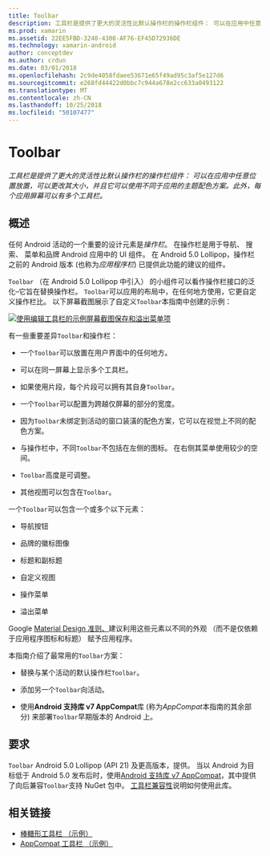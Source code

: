 ```yaml
---
title: Toolbar
description: 工具栏是提供了更大的灵活性比默认操作栏的操作栏组件： 可以在应用中任意位置放置，可以更改其大小，并且它可以使用不同于应用的主题配色方案。 此外，每个应用屏幕可以有多个工具栏。
ms.prod: xamarin
ms.assetid: 22EE5FBD-3240-4308-AF76-EF45D72936DE
ms.technology: xamarin-android
author: conceptdev
ms.author: crdun
ms.date: 03/01/2018
ms.openlocfilehash: 2c9de4058fdaee53671e65f49ad95c3af5e127d6
ms.sourcegitcommit: e268fd44422d0bbc7c944a678e2cc633a0493122
ms.translationtype: MT
ms.contentlocale: zh-CN
ms.lasthandoff: 10/25/2018
ms.locfileid: "50107477"
---
```

# <a name="toolbar"></a>Toolbar

_工具栏是提供了更大的灵活性比默认操作栏的操作栏组件： 可以在应用中任意位置放置，可以更改其大小，并且它可以使用不同于应用的主题配色方案。此外，每个应用屏幕可以有多个工具栏。_

 
## <a name="overview"></a>概述

任何 Android 活动的一个重要的设计元素是*操作栏*。 在操作栏是用于导航、 搜索、 菜单和品牌 Android 应用中的 UI 组件。 在 Android 5.0 Lollipop，操作栏之前的 Android 版本 (也称为*应用程序栏*) 已提供此功能的建议的组件。 

`Toolbar` （在 Android 5.0 Lollipop 中引入） 的小组件可以看作操作栏接口的泛化&ndash;它旨在替换操作栏。 `Toolbar`可以应用的布局中，在任何地方使用，它更自定义操作栏比。 以下屏幕截图展示了自定义`Toolbar`本指南中创建的示例： 

[![使用编辑工具栏的示例屏幕截图保存和溢出菜单项](images/01-toolbar-sml.png)](images/01-toolbar.png#lightbox)

有一些重要差异`Toolbar`和操作栏： 

-   一个`Toolbar`可以放置在用户界面中的任何地方。

-   可以在同一屏幕上显示多个工具栏。

-   如果使用片段，每个片段可以拥有其自身`Toolbar`。 

-   一个`Toolbar`可以配置为跨越仅屏幕的部分的宽度。 

-   因为`Toolbar`未绑定到活动的窗口装潢的配色方案，它可以在视觉上不同的配色方案。 

-   与操作栏中，不同`Toolbar`不包括在左侧的图标。 在右侧其菜单使用较少的空间。 

-   `Toolbar`高度是可调整。 

-   其他视图可以包含在`Toolbar`。 

一个`Toolbar`可以包含一个或多个以下元素： 

-   导航按钮

-   品牌的徽标图像

-   标题和副标题

-   自定义视图

-   操作菜单

-   溢出菜单

Google [Material Design 准则、](https://material.google.com/)建议利用这些元素以不同的外观 （而不是仅依赖于应用程序图标和标题） 赋予应用程序。 

本指南介绍了最常用的`Toolbar`方案：

-   替换与某个活动的默认操作栏`Toolbar`。 

-   添加另一个`Toolbar`向活动。

-   使用**Android 支持库 v7 AppCompat**库 (称为*AppCompat*本指南的其余部分) 来部署`Toolbar`早期版本的 Android 上。 

 
 
## <a name="requirements"></a>要求

`Toolbar` Android 5.0 Lollipop (API 21) 及更高版本，提供。 当以 Android 为目标低于 Android 5.0 发布后时，使用[Android 支持库 v7 AppCompat](https://www.nuget.org/packages/Xamarin.Android.Support.v7.AppCompat/)，其中提供了向后兼容`Toolbar`支持 NuGet 包中。 
[工具栏兼容性](~/android/user-interface/controls/tool-bar/toolbar-compatibility.md)说明如何使用此库。 




## <a name="related-links"></a>相关链接

- [棒糖形工具栏 （示例）](https://developer.xamarin.com/samples/monodroid/android5.0/Toolbar/)
- [AppCompat 工具栏 （示例）](https://developer.xamarin.com/samples/monodroid/Supportv7/AppCompat/Toolbar/)
